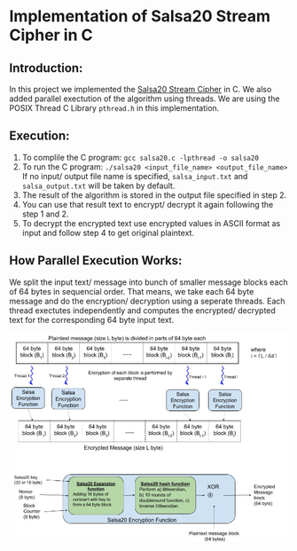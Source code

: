 # Implementation of Salsa20 Stream Cipher in C

## Introduction: 
In this project we implemented the [Salsa20 Stream Cipher](https://www.ecrypt.eu.org/stream/e2-salsa20.html) in C. We also added parallel exectution of the algorithm using threads. We are using the POSIX Thread C Library `pthread.h` in this implementation.

## Execution:
1. To complile the C program: `gcc salsa20.c -lpthread -o salsa20`
2. To run the C program: `./salsa20 <input_file_name> <output_file_name>`
   If no input/ output file name is specified, `salsa_input.txt` and `salsa_output.txt` will be taken by default.
3. The result of the algorithm is stored in the output file specified in step 2.
4. You can use that result text to encrypt/ decrypt it again following the step 1 and 2.
5. To decrypt the encrypted text use encrypted values in ASCII format as input and follow step 4 to get original plaintext.

## How Parallel Execution Works:
We split the input text/ message into bunch of smaller message blocks each of 64 bytes in sequencial order. That means, we take each 64 byte message and do the encryption/ decryption using a seperate threads. Each thread exectutes independently and computes the encrypted/ decrypted text for the corresponding 64 byte input text.

![Salsa20 Block Diagram](salsa20_block_diagram.jpg)